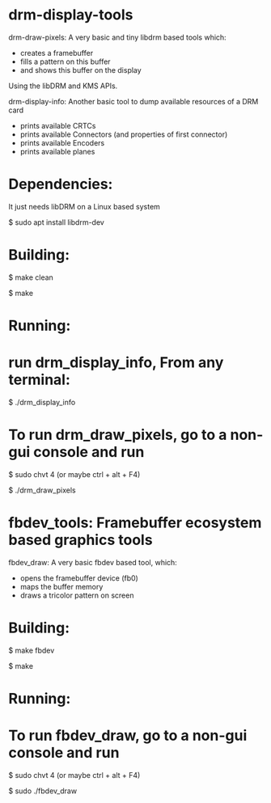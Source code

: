 # drm-display-tools

drm-draw-pixels:
A very basic and tiny libdrm based tools which:
 - creates a framebuffer
 - fills a pattern on this buffer
 - and shows this buffer on the display
 
 Using the libDRM and KMS APIs.
 
 drm-display-info:
 Another basic tool to dump available resources of a DRM card
 - prints available CRTCs
 - prints available Connectors (and properties of first connector)
 - prints available Encoders
 - prints available planes
 
 # Dependencies:
 
 
 It just needs libDRM on a Linux based system
 
 $ sudo apt install libdrm-dev
 
 # Building:
 
 
 $ make clean
 
 $ make
 
 # Running:
 
 # run drm_display_info, From any terminal:
 
 $ ./drm_display_info
 
 
 # To run drm_draw_pixels, go to a non-gui console and run
 
 $ sudo chvt 4 (or maybe ctrl + alt + F4)
 
 $ ./drm_draw_pixels


# fbdev_tools: Framebuffer ecosystem based graphics tools

fbdev_draw: A very basic fbdev based tool, which:
- opens the framebuffer device (fb0)
- maps the buffer memory
- draws a tricolor pattern on screen

# Building:

 $ make fbdev

 $ make

 # Running:

# To run fbdev_draw, go to a non-gui console and run

 $ sudo chvt 4 (or maybe ctrl + alt + F4)

 $ sudo ./fbdev_draw